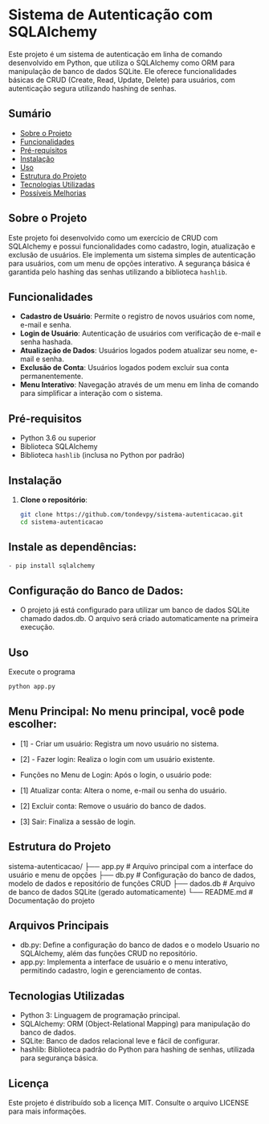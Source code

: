 # Sistema de Autenticação com SQLAlchemy

Este projeto é um sistema de autenticação em linha de comando desenvolvido em Python, que utiliza o SQLAlchemy como ORM para manipulação de banco de dados SQLite. Ele oferece funcionalidades básicas de CRUD (Create, Read, Update, Delete) para usuários, com autenticação segura utilizando hashing de senhas.

## Sumário

- [Sobre o Projeto](#sobre-o-projeto)
- [Funcionalidades](#funcionalidades)
- [Pré-requisitos](#pré-requisitos)
- [Instalação](#instalação)
- [Uso](#uso)
- [Estrutura do Projeto](#estrutura-do-projeto)
- [Tecnologias Utilizadas](#tecnologias-utilizadas)
- [Possíveis Melhorias](#possíveis-melhorias)

## Sobre o Projeto

Este projeto foi desenvolvido como um exercício de CRUD com SQLAlchemy e possui funcionalidades como cadastro, login, atualização e exclusão de usuários. Ele implementa um sistema simples de autenticação para usuários, com um menu de opções interativo. A segurança básica é garantida pelo hashing das senhas utilizando a biblioteca `hashlib`.

## Funcionalidades

- **Cadastro de Usuário**: Permite o registro de novos usuários com nome, e-mail e senha.
- **Login de Usuário**: Autenticação de usuários com verificação de e-mail e senha hashada.
- **Atualização de Dados**: Usuários logados podem atualizar seu nome, e-mail e senha.
- **Exclusão de Conta**: Usuários logados podem excluir sua conta permanentemente.
- **Menu Interativo**: Navegação através de um menu em linha de comando para simplificar a interação com o sistema.

## Pré-requisitos

- Python 3.6 ou superior
- Biblioteca SQLAlchemy
- Biblioteca `hashlib` (inclusa no Python por padrão)

## Instalação

1. **Clone o repositório**:
   ```bash
   git clone https://github.com/tondevpy/sistema-autenticacao.git
   cd sistema-autenticacao
    ```

## Instale as dependências:
```bash
- pip install sqlalchemy
```

## Configuração do Banco de Dados: 

- O projeto já está configurado para utilizar um banco de dados SQLite chamado dados.db. O arquivo será criado automaticamente na primeira execução.

## Uso

Execute o programa
```bash
python app.py
```

## Menu Principal: No menu principal, você pode escolher:

- [1] - Criar um usuário: Registra um novo usuário no sistema.
- [2] - Fazer login: Realiza o login com um usuário existente.

- Funções no Menu de Login: Após o login, o usuário pode:

- [1] Atualizar conta: Altera o nome, e-mail ou senha do usuário.
- [2] Excluir conta: Remove o usuário do banco de dados.
- [3] Sair: Finaliza a sessão de login.


## Estrutura do Projeto

sistema-autenticacao/
├── app.py           # Arquivo principal com a interface do usuário e menu de opções
├── db.py            # Configuração do banco de dados, modelo de dados e repositório de funções CRUD
├── dados.db         # Arquivo de banco de dados SQLite (gerado automaticamente)
└── README.md        # Documentação do projeto

## Arquivos Principais

- db.py: Define a configuração do banco de dados e o modelo Usuario no SQLAlchemy, além das funções CRUD no repositório.
- app.py: Implementa a interface de usuário e o menu interativo, permitindo cadastro, login e gerenciamento de contas.

## Tecnologias Utilizadas

- Python 3: Linguagem de programação principal.
- SQLAlchemy: ORM (Object-Relational Mapping) para manipulação do banco de dados.
- SQLite: Banco de dados relacional leve e fácil de configurar.
- hashlib: Biblioteca padrão do Python para hashing de senhas, utilizada para segurança básica.

## Licença

Este projeto é distribuído sob a licença MIT. Consulte o arquivo LICENSE para mais informações.
